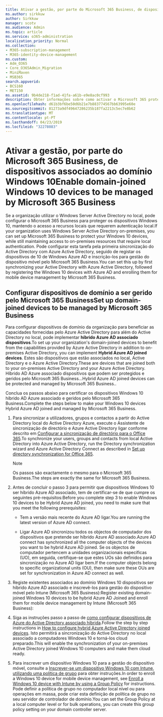 ```yaml
---
title: Ativar a gestão, por parte do Microsoft 365 Business, de dispositivos associados ao domínio Windows 10
ms.author: sirkkuw
author: Sirkkuw
manager: scotv
ms.audience: Admin
ms.topic: article
ms.service: o365-administration
localization_priority: Normal
ms.collection:
- M365-subscription-management
- M365-identity-device-management
ms.custom:
- Adm_O365
- Core_O365Admin_Migration
- MiniMaven
- MSB365
search.appverid:
- BCS160
- MET150
ms.assetid: 9b4de218-f1ad-41fa-a61b-e9e8ac0cf993
description: Obter informações sobre como activar o Microsoft 365 proteger local AD associado Windows 10 dispositivos.
ms.openlocfilehash: d61b3bf6be50d6b21e7b883774567bb63995e60e
ms.sourcegitcommit: 81273a9df49647286235b187fa2213c5ec7e8b62
ms.translationtype: MT
ms.contentlocale: pt-PT
ms.lasthandoff: 04/23/2019
ms.locfileid: "32278083"
---
```

# <a name="enable-domain-joined-windows-10-devices-to-be-managed-by-microsoft-365-business"></a><span data-ttu-id="cb35f-103">Ativar a gestão, por parte do Microsoft 365 Business, de dispositivos associados ao domínio Windows 10</span><span class="sxs-lookup"><span data-stu-id="cb35f-103">Enable domain-joined Windows 10 devices to be managed by Microsoft 365 Business</span></span>

<span data-ttu-id="cb35f-104">Se a organização utilizar o Windows Server Active Directory no local, pode configurar o Microsoft 365 Business para proteger os dispositivos Windows 10, mantendo o acesso a recursos locais que requerem autenticação local.</span><span class="sxs-lookup"><span data-stu-id="cb35f-104">If your organization uses Windows Server Active Directory on-premises, you can set up Microsoft 365 Business to protect your Windows 10 devices, while still maintaining access to on-premises resources that require local authentication.</span></span> <span data-ttu-id="cb35f-105">Pode configurar esta tarefa pela primeira sincronização do Active Directory com Azure Active Directory, seguido de registar os dispositivos de 10 de Windows Azure AD e inscrição-los para gestão do dispositivo móvel pelo Microsoft 365 Business.</span><span class="sxs-lookup"><span data-stu-id="cb35f-105">You can set this up by first synchronizing your Active Directory with Azure Active Directory, followed by registering the Windows 10 devices with Azure AD and enrolling them for mobile device management by Microsoft 365 Business.</span></span>
  
## <a name="set-up-domain-joined-devices-to-be-managed-by-microsoft-365-business"></a><span data-ttu-id="cb35f-106">Configurar dispositivos de domínio a ser gerido pelo Microsoft 365 Business</span><span class="sxs-lookup"><span data-stu-id="cb35f-106">Set up domain-joined devices to be managed by Microsoft 365 Business</span></span>

<span data-ttu-id="cb35f-107">Para configurar dispositivos de domínio da organização para beneficiar as capacidades fornecidas pelo Azure Active Directory para além do Active Directory no local, pode implementar **híbrido Azure AD associado dispositivos**.</span><span class="sxs-lookup"><span data-stu-id="cb35f-107">To set up your organization's domain-joined devices to benefit from the capabilities provided by Azure Active Directory in addition to on-premises Active Directory, you can implement **Hybrid Azure AD joined devices**.</span></span> <span data-ttu-id="cb35f-108">Estes são dispositivos que estão associados no local, Active Directory e o Azure Active Directory.</span><span class="sxs-lookup"><span data-stu-id="cb35f-108">These are devices that are joined both to your on-premises Active Directory and your Azure Active Directory.</span></span> <span data-ttu-id="cb35f-109">Híbrido AD Azure associado dispositivos que podem ser protegidos e geridos pelo Microsoft 365 Business...</span><span class="sxs-lookup"><span data-stu-id="cb35f-109">Hybrid Azure AD joined devices can be protected and managed by Microsoft 365 Business..</span></span> 
  
<span data-ttu-id="cb35f-110">Conclua os passos abaixo para certificar os dispositivos Windows 10 híbrido AD Azure associado e geridos pelo Microsoft 365 Business.</span><span class="sxs-lookup"><span data-stu-id="cb35f-110">Complete the steps below to make your Windows 10 devices Hybrid Azure AD joined and managed by Microsoft 365 Business.</span></span>
  
1. <span data-ttu-id="cb35f-111">Para sincronizar a utilizadores, grupos e contactos a partir do Active Directory local do Active Directory Azure, execute o Assistente de sincronização de directório e Azure Active Directory ligar conforme descrito em [Configurar a sincronização de directório para o Office 365](https://support.office.com/article/1b3b5318-6977-42ed-b5c7-96fa74b08846).</span><span class="sxs-lookup"><span data-stu-id="cb35f-111">To synchronize your users, groups and contacts from local Active Directory into Azure Active Directory, run the Directory synchronization wizard and Azure Active Directory Connect as described in [Set up directory synchronization for Office 365](https://support.office.com/article/1b3b5318-6977-42ed-b5c7-96fa74b08846).</span></span>
    
    > [!NOTE]
    > <span data-ttu-id="cb35f-112">Os passos são exactamente o mesmo para o Microsoft 365 Business.</span><span class="sxs-lookup"><span data-stu-id="cb35f-112">The steps are exactly the same for Microsoft 365 Business.</span></span> 
  
2. <span data-ttu-id="cb35f-113">Antes de concluir o passo 3 para permitir que dispositivos Windows 10 ser híbrido Azure AD associado, tem de certificar-se de que cumpre os seguintes pré-requisitos:</span><span class="sxs-lookup"><span data-stu-id="cb35f-113">Before you complete step 3 to enable Windows 10 devices to be Hybrid Azure AD joined, you need to make sure that you meet the following prerequisites:</span></span>
    
   - <span data-ttu-id="cb35f-114">Tem a versão mais recente do Azure AD ligar.</span><span class="sxs-lookup"><span data-stu-id="cb35f-114">You are running the latest version of Azure AD connect.</span></span>
    
   - <span data-ttu-id="cb35f-115">Ligar Azure AD sincronizou todos os objectos de computador dos dispositivos que pretende ser híbrido Azure AD associado.</span><span class="sxs-lookup"><span data-stu-id="cb35f-115">Azure AD connect has synchronized all the computer objects of the devices you want to be hybrid Azure AD joined.</span></span> <span data-ttu-id="cb35f-116">Se os objectos de computador pertencem a unidades organizacionais específicas (UO), em seguida, certifique-se que estes UOs são definidos para sincronização no Azure AD ligar bem.</span><span class="sxs-lookup"><span data-stu-id="cb35f-116">If the computer objects belong to specific organizational units (OU), then make sure these OUs are set for synchronization in Azure AD connect as well.</span></span>
    
3. <span data-ttu-id="cb35f-117">Registe existentes associados ao domínio Windows 10 dispositivos ser híbrido Azure AD associado e inscrevê-los para gestão do dispositivo móvel pelo Intune (Microsoft 365 Business):</span><span class="sxs-lookup"><span data-stu-id="cb35f-117">Register existing domain-joined Windows 10 devices to be hybrid Azure AD Joined and enroll them for mobile device management by Intune (Microsoft 365 Business):</span></span>
    
4. <span data-ttu-id="cb35f-118">Siga as instruções passo a passo de [como configurar dispositivos de Azure do Active Directory associado híbrida](https://go.microsoft.com/fwlink/p/?linkid=872870).</span><span class="sxs-lookup"><span data-stu-id="cb35f-118">Follow the step by step instructions in [How to configure hybrid Azure Active Directory joined devices](https://go.microsoft.com/fwlink/p/?linkid=872870).</span></span> <span data-ttu-id="cb35f-119">Isto permitirá a sincronização do Active Directory no local associado a computadores Windows 10 e torná-los cloud preparado.</span><span class="sxs-lookup"><span data-stu-id="cb35f-119">This will enable the synchronization of your on-premises Active Directory joined Windows 10 computers and make them cloud ready.</span></span>
    
5. <span data-ttu-id="cb35f-120">Para inscrever um dispositivo Windows 10 para a gestão do dispositivo móvel, consulte a [Inscrever-se um dispositivo Windows 10 com Intune, utilizando uma política de grupo](https://go.microsoft.com/fwlink/p/?linkid=872871) para obter instruções.</span><span class="sxs-lookup"><span data-stu-id="cb35f-120">In order to enroll a Windows 10 device for mobile device management, see [Enroll a Windows 10 device with Intune by using a Group Policy](https://go.microsoft.com/fwlink/p/?linkid=872871) for instructions.</span></span> <span data-ttu-id="cb35f-121">Pode definir a política de grupo no computador local nível ou para operações em massa, pode criar esta definição de política de grupo no seu servidor de controlador de domínio.</span><span class="sxs-lookup"><span data-stu-id="cb35f-121">You can set the Group Policy at a local computer level or for bulk operations, you can create this group policy setting on your domain controller server.</span></span> 
    

